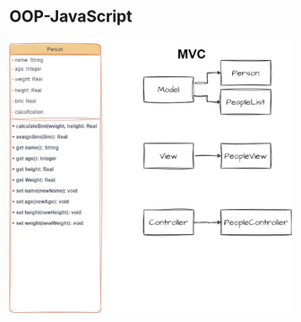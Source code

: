 # OOP-JavaScript

![](https://github.com/DanielAlbuquerq/OOP-JavaScript/blob/main/PeopleClassJS.jpg)
